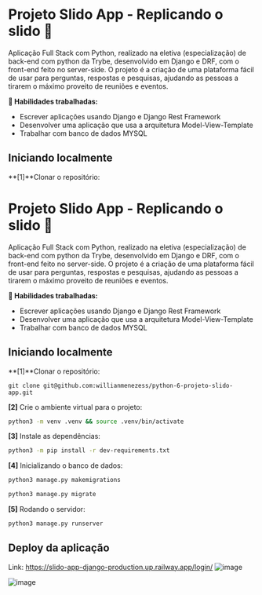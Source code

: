 # Projeto Slido App - Replicando o slido 🐍

Aplicação Full Stack com Python, realizado na eletiva (especialização) de back-end com python da Trybe, desenvolvido em Django e DRF, com o front-end feito no server-side. O projeto é a criação de uma plataforma fácil de usar para perguntas, respostas e pesquisas, ajudando as pessoas a tirarem o máximo proveito de reuniões e eventos.

<strong>🚵 Habilidades trabalhadas:</strong>
  <ul>
    <li>Escrever aplicações usando Django e Django Rest Framework</li>
    <li>Desenvolver uma aplicação que usa a arquitetura Model-View-Template</li>
    <li>Trabalhar com banco de dados MYSQL</li>
</ul>

## Iniciando localmente

**[1]**Clonar o repositório:
# Projeto Slido App - Replicando o slido 🐍

Aplicação Full Stack com Python, realizado na eletiva (especialização) de back-end com python da Trybe, desenvolvido em Django e DRF, com o front-end feito no server-side. O projeto é a criação de uma plataforma fácil de usar para perguntas, respostas e pesquisas, ajudando as pessoas a tirarem o máximo proveito de reuniões e eventos.

<strong>🚵 Habilidades trabalhadas:</strong>
  <ul>
    <li>Escrever aplicações usando Django e Django Rest Framework</li>
    <li>Desenvolver uma aplicação que usa a arquitetura Model-View-Template</li>
    <li>Trabalhar com banco de dados MYSQL</li>
</ul>

## Iniciando localmente

**[1]**Clonar o repositório:
```
git clone git@github.com:willianmenezess/python-6-projeto-slido-app.git
```
**[2]** Crie o ambiente virtual para o projeto:

```bash
python3 -m venv .venv && source .venv/bin/activate
```

**[3]** Instale as dependências:

```bash
python3 -m pip install -r dev-requirements.txt
```

**[4]** Inicializando o banco de dados:
```bash
python3 manage.py makemigrations 
```
```bash
python3 manage.py migrate 
```

**[5]** Rodando o servidor:
```bash
python3 manage.py runserver
```


## Deploy da aplicação
Link: https://slido-app-django-production.up.railway.app/login/
![image](https://github.com/willianmenezess/python-6-projeto-slido-app/assets/118014220/f57a5dd5-58e2-4a7f-9c22-12f1d273cf43)

![image](https://github.com/willianmenezess/python-6-projeto-slido-app/assets/118014220/b63a07f8-b935-4b0f-8fbf-2471813d4858)



